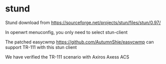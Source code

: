 # stund
Stund download from https://sourceforge.net/projects/stun/files/stun/0.97/

In openwrt menuconfig, you only need to select stun-client

The patched easycwmp https://github.com/AutumnShie/easycwmp can support TR-111 with this stun client

We have verified the TR-111 scenario with Axiros Axess ACS
